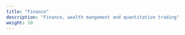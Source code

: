 ```yaml
---
title: "Finance"
description: "Finance, wealth mangement and quantitative trading"
weight: 10
---
```

